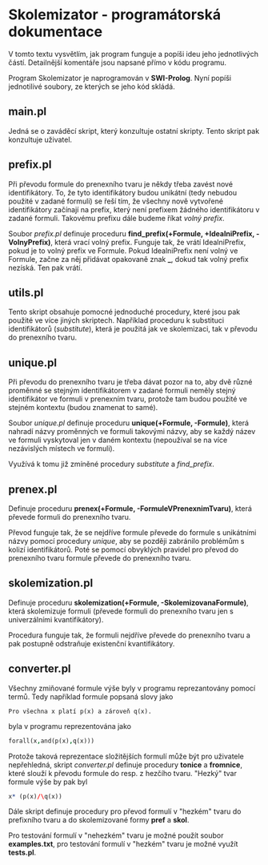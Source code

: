 ﻿# Skolemizator - programátorská dokumentace

V tomto textu vysvětlím, jak program funguje a popíši ideu jeho jednotlivých částí. Detailnější komentáře jsou napsané přímo v kódu programu.

Program Skolemizator je naprogramován v **SWI-Prolog**. Nyní popíši jednotilivé soubory, ze kterých se jeho kód skládá.

## main.pl
Jedná se o zaváděcí skript, který konzultuje ostatní skripty. Tento skript pak konzultuje uživatel.

## prefix.pl
Při převodu formule do prenexního tvaru je někdy třeba zavést nové identifikátory. To, že tyto identifikátory budou unikátní (tedy nebudou použité v zadané formuli) se řeší tím, že všechny nově vytvořené identifikátory začínají na prefix, který není prefixem žádného identifikátoru v zadané formuli. Takovému prefixu dále budeme říkat *volný prefix*.

Soubor *prefix.pl* definuje proceduru **find_prefix(+Formule, +IdealniPrefix, -VolnyPrefix)**, která vrací volný prefix. Funguje tak, že vrátí IdealniPrefix, pokud je to volný prefix ve Formule. Pokud IdealniPrefix není volný ve Formule, začne za něj přidávat opakovaně znak **_**, dokud tak volný prefix nezíská. Ten pak vrátí.

## utils.pl
Tento skript obsahuje pomocné jednoduché procedury, které jsou pak použité ve více jiných skriptech. Například proceduru k substituci identifikátorů (*substitute*), která je použitá jak ve skolemizaci, tak v převodu do prenexního tvaru.

## unique.pl
Při převodu do prenexního tvaru je třeba dávat pozor na to, aby dvě různé proměnné se stejným identifikátorem v zadané formuli neměly stejný identifikátor ve formuli v prenexním tvaru, protože tam budou použité ve stejném kontextu (budou znamenat to samé).

Soubor *unique.pl* definuje proceduru **unique(+Formule, -Formule)**, která nahradí názvy proměnných ve formuli takovými názvy, aby se každý název ve formuli vyskytoval jen v daném kontextu (nepoužíval se na více nezávislých místech ve formuli).

Využívá k tomu již zmíněné procedury *substitute* a *find_prefix*.

## prenex.pl
Definuje proceduru **prenex(+Formule, -FormuleVPrenexnimTvaru)**, která převede formuli do prenexního tvaru.

Převod funguje tak, že se nejdříve formule převede do formule s unikátními názvy pomocí procedury *unique*, aby se později zabránilo problémům s kolizí identifikátorů. Poté se pomocí obvyklých pravidel pro převod do prenexního tvaru formule převede do prenexního tvaru.

## skolemization.pl
Definuje proceduru **skolemization(+Formule, -SkolemizovanaFormule)**, která skolemizuje formuli (převede formuli do prenexního tvaru jen s univerzálními kvantifikátory).

Procedura funguje tak, že formuli nejdříve převede do prenexního tvaru a pak postupně odstraňuje existenční kvantifikátory.

## converter.pl
Všechny zmiňované formule výše byly v programu reprezantovány pomocí termů. Tedy například formule popsaná slovy jako
```
Pro všechna x platí p(x) a zároveň q(x).
```
byla v programu reprezentována jako
```prolog
forall(x,and(p(x),q(x)))
```
Protože taková reprezentace složitějších formulí může být pro uživatele nepřehledná, skript *converter.pl* definuje procedury **tonice** a **fromnice**, které slouží k převodu formule do resp. z hezčího tvaru. "Hezký" tvar formule výše by pak byl
```prolog
x* (p(x)/\q(x))
```
Dále skript definuje procedury pro převod formulí v "hezkém" tvaru do prefixního tvaru a do skolemizované formy **pref** a **skol**.

Pro testování formulí v "nehezkém" tvaru je možné použít soubor **examples.txt**, pro testování formulí v "hezkém" tvaru je možné využít **tests.pl**.